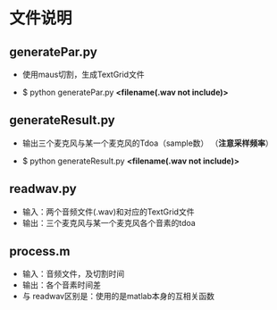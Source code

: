 # 文件说明
## generatePar.py

  * 使用maus切割，生成TextGrid文件
  
  * $ python generatePar.py **<filename(.wav not include)>**
  
## generateResult.py

  * 输出三个麦克风与某一个麦克风的Tdoa（sample数） （**注意采样频率**）
  
  * $ python generateResult.py **<filename(.wav not include)>**
  
## readwav.py

 * 输入：两个音频文件(.wav)和对应的TextGrid文件
 * 输出：三个麦克风与某一个麦克风各个音素的tdoa

## process.m

 * 输入：音频文件，及切割时间
 * 输出：各个音素时间差
 * 与 readwav区别是：使用的是matlab本身的互相关函数
